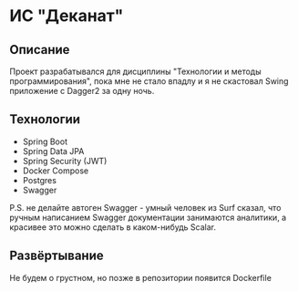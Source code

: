 # ИС "Деканат"

## Описание

Проект разрабатывался для дисциплины "Технологии и методы программирования", 
пока мне не стало впадлу и я не скастовал Swing приложение с Dagger2 за одну ночь. 

## Технологии

- Spring Boot
- Spring Data JPA
- Spring Security (JWT)
- Docker Compose
- Postgres
- Swagger

P.S. не делайте автоген Swagger - умный человек из Surf сказал, 
что ручным написанием Swagger документации занимаются аналитики, а красивее это можно сделать в каком-нибудь Scalar.

## Развёртывание

Не будем о грустном, но позже в репозитории появится Dockerfile